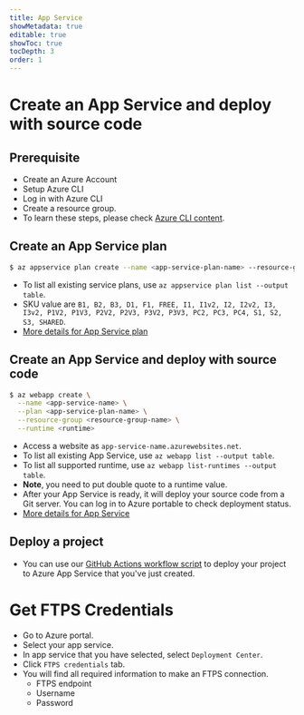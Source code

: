 ```yaml
---
title: App Service
showMetadata: true
editable: true
showToc: true
tocDepth: 3
order: 1
---
```


# Create an App Service and deploy with source code

## Prerequisite
- Create an Azure Account
- Setup Azure CLI
- Log in with Azure CLI
- Create a resource group.
- To learn these steps, please check [Azure CLI content](/cloud-hosting/azure/azure-cli).

## Create an App Service plan
```sh
$ az appservice plan create --name <app-service-plan-name> --resource-group <resource-group-name> --sku FREE
```
- To list all existing service plans, use `az appservice plan list --output table`.
- SKU value are `B1, B2, B3, D1, F1, FREE, I1, I1v2, I2, I2v2, I3, I3v2, P1V2, P1V3, P2V2, P2V3, P3V2, P3V3, PC2, PC3, PC4, S1, S2, S3, SHARED`.
- [More details for App Service plan](https://docs.microsoft.com/en-us/cli/azure/appservice/plan?view=azure-cli-latest)

## Create an App Service and deploy with source code
```sh
$ az webapp create \
  --name <app-service-name> \
  --plan <app-service-plan-name> \
  --resource-group <resource-group-name> \
  --runtime <runtime>
```
- Access a website as `app-service-name.azurewebsites.net`.
- To list all existing App Service, use `az webapp list --output table`.
- To list all supported runtime, use `az webapp list-runtimes --output table`.
- **Note**, you need to put double quote to a runtime value.
- After your App Service is ready, it will deploy your source code from a Git server. You can log in to Azure portable to check deployment status.
- [More details for App Service](https://docs.microsoft.com/en-us/cli/azure/webapp?view=azure-cli-latest)

## Deploy a project
- You can use our [GitHub Actions workflow script](https://www.dotnetthailand.com/programming-cookbook/github-actions/deploy-dotnet-app-to-azure-app-service) to deploy your project to Azure App Service that you've just created.

# Get FTPS Credentials
- Go to Azure portal.
- Select your app service.
- In app service that you have selected, select `Deployment Center`.
- Click `FTPS credentials` tab.
- You will find all required information to make an FTPS connection.
  - FTPS endpoint
  - Username
  - Password

